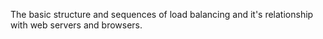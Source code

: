 The basic structure and sequences of load balancing and it's relationship with web servers and browsers.

